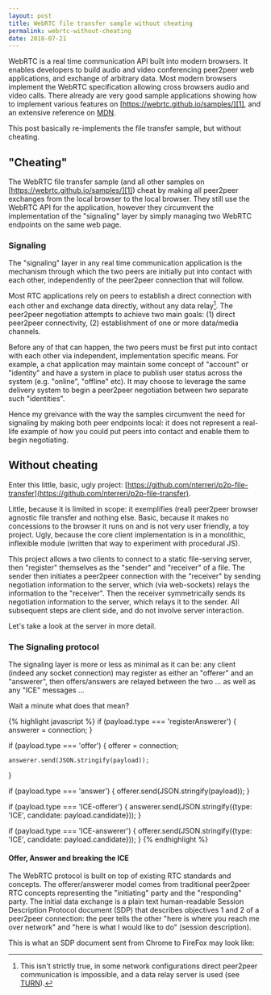 ```yaml
---
layout: post
title: WebRTC file transfer sample without cheating
permalink: webrtc-without-cheating
date: 2018-07-21
---
```


WebRTC is a real time communication API built into modern browsers. It enables developers to build audio and video conferencing peer2peer web applications, and exchange of arbitrary data. Most modern browsers implement the WebRTC specification allowing cross browsers audio and video calls. There already are very good sample applications showing how to implement various features on [https://webrtc.github.io/samples/][1], and an extensive reference on [MDN](https://developer.mozilla.org/en-US/docs/Web/API/WebRTC_API).

This post basically re-implements the file transfer sample, but without cheating.

## "Cheating"

The WebRTC file transfer sample (and all other samples on [https://webrtc.github.io/samples/][1]) cheat by making all peer2peer exchanges from the local browser to the local browser. They still use the WebRTC API for the application, however they circumvent the implementation of the "signaling" layer by simply managing two WebRTC endpoints on the same web page.

### Signaling

The "signaling" layer in any real time communication application is the mechanism through which the two peers are initially put into contact with each other, independently of the peer2peer connection that will follow.

Most RTC applications rely on peers to establish a direct connection with each other and exchange data directly, without any data relay[^1]. The peer2peer negotiation attempts to achieve two main goals: (1) direct peer2peer connectivity, (2) establishment of one or more data/media channels.

Before any of that can happen, the two peers must be first put into contact with each other via independent, implementation specific means. For example, a chat application may maintain some concept of "account" or "identity" and have a system in place to publish user status across the system (e.g. "online", "offline" etc). It may choose to leverage the same delivery system to begin a peer2peer negotiation between two separate such "identities".

Hence my greivance with the way the samples circumvent the need for signaling by making both peer endpoints local: it does not represent a real-life example of how you could put peers into contact and enable them to begin negotiating.

## Without cheating

Enter this little, basic, ugly project: [https://github.com/nterreri/p2p-file-transfer](https://github.com/nterreri/p2p-file-transfer).

Little, because it is limited in scope: it exemplifies (real) peer2peer browser agnostic file transfer and nothing else.
Basic, because it makes no concessions to the browser it runs on and is not very user friendly, a toy project.
Ugly, because the core client implementation is in a monolithic, inflexible module (written that way to experiment with procedural JS).

This project allows a two clients to connect to a static file-serving server, then "register" themselves as the "sender" and "receiver" of a file. The sender then initiates a peer2peer connection with the "receiver" by sending negotiation information to the server, which (via web-sockets) relays the information to the "receiver". Then the receiver symmetrically sends its negotiation information to the server, which relays it to the sender. All subsequent steps are client side, and do not involve server interaction.

Let's take a look at the server in more detail.

### The Signaling protocol

The signaling layer is more or less as minimal as it can be: any client (indeed any socket connection) may register as either an "offerer" and an "answerer", then offers/answers are relayed between the two ... as well as any "ICE" messages ...

Wait a minute what does that mean?

{% highlight javascript %}
if (payload.type === 'registerAnswerer') {
    answerer = connection;
}

if (payload.type === 'offer') {
    offerer = connection;

    answerer.send(JSON.stringify(payload));
}

if (payload.type === 'answer') {
    offerer.send(JSON.stringify(payload));
}

if (payload.type === 'ICE-offerer') {
    answerer.send(JSON.stringify({type: 'ICE', candidate: payload.candidate}));
}

if (payload.type === 'ICE-answerer') {
    offerer.send(JSON.stringify({type: 'ICE', candidate: payload.candidate}));
    }
{% endhighlight %}

#### Offer, Answer and breaking the ICE

The WebRTC protocol is built on top of existing RTC standards and concepts. The offerer/answerer model comes from traditional peer2peer RTC concepts representing the "initiating" party and the "responding" party. The initial data exchange is a plain text human-readable Session Description Protocol document (SDP) that describes objectives 1 and 2 of a peer2peer connection: the peer tells the other "here is where you reach me over network" and "here is what I would like to do" (session description).

This is what an SDP document sent from Chrome to FireFox may look like:

[^1]: This isn't strictly true, in some network configurations direct peer2peer communication is impossible, and a data relay server is used (see [TURN](https://developer.mozilla.org/en-US/docs/Web/API/WebRTC_API/Protocols)).

[1]: https://webrtc.github.io/samples/
